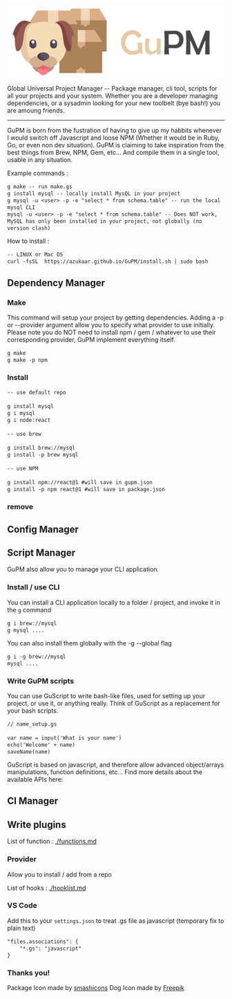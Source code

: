 ![dog](./banner.png)

Global Universal Project Manager -- Package manager, cli tool, scripts for all your projects and your system. Whether you are a developer managing dependencies, or a sysadmin looking for your new toolbelt (bye bash!) you are amoung friends.

---

GuPM is born from the fustration of having to give up my habbits whenever I would switch off Javascript and loose NPM (Whether it would be in Ruby, Go, or even non dev situation). GuPM is claiming to take inspiration from the best things from Brew, NPM, Gem, etc... And compile them in a single tool, usable in any situation.

Example commands :

```
g make -- run make.gs
g install mysql -- locally install MysQL in your project
g mysql -u <user> -p -e "select * from schema.table" -- run the local mysql CLI
mysql -u <user> -p -e "select * from schema.table" -- Does NOT work, MySQL has only been installed in your project, not globally (no version clash)
```

How to install : 

```
-- LINUX or Mac OS
curl -fsSL  https://azukaar.github.io/GuPM/install.sh | sudo bash 
```

## Dependency Manager

### Make

This command will setup your project by getting dependencies. Adding a -p or --provider argument allow you to specify what provider to use initially.
Please note you do NOT need to install npm / gem / whatever to use their corresponding provider, GuPM implement everything itself.

```
g make
g make -p npm
```

### Install

```
-- use default repo

g install mysql
g i mysql
g i node:react

-- use brew

g install brew://mysql
g install -p brew mysql

-- use NPM

g install npm://react@1 #will save in gupm.json
g install -p npm react@1 #will save in package.json
```

### remove

## Config Manager
## Script Manager

GuPM also allow you to manage your CLI application.

### Install / use CLI

You can install a CLI application locally to a folder / project, and invoke it in the `g` command

```
g i brew://mysql
g mysql ....
```

You can also install them globally with the -g --global flag

```
g i -g brew://mysql
mysql ....
```

### Write GuPM scripts

You can use GuScript to write bash-like files, used for setting up your project, or use it, or anything really.
Think of GuScript as a replacement for your bash scripts.

```
// name_setup.gs

var name = input('What is your name')
echo('Welcome' + name)
saveName(name)
```

GuScript is based on javascript, and therefore allow advanced object/arrays manipulations, function definitions, etc...
Find more details about the available APIs here:

## CI Manager

## Write plugins
List of function : [./functions.md](Functions)

### Provider

Allow you to install / add from a repo

List of hooks : [./hooklist.md](Hooklist)

### VS Code 

Add this to your `settings.json` to treat .gs file as javascript (temporary fix to plain text)

```
"files.associations": {
    "*.gs": "javascript"
}
```

### Thanks you!
Package Icon made by [smashicons](https://www.smashicons.com/)
Dog Icon made by [Freepik](https://www.freepik.com/)